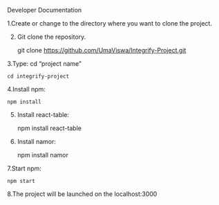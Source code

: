 Developer Documentation 

1.Create or change to the directory where you want to clone the project.

2. Git clone the repository.
  
    git clone https://github.com/UmaViswa/Integrify-Project.git

3.Type: cd “project name”

    cd integrify-project

4.Install npm:

    npm install

5. Install react-table:

    npm install react-table

6. Install namor:

     npm install namor
    
7.Start npm:
  
    npm start 

8.The project will be launched on the localhost:3000
